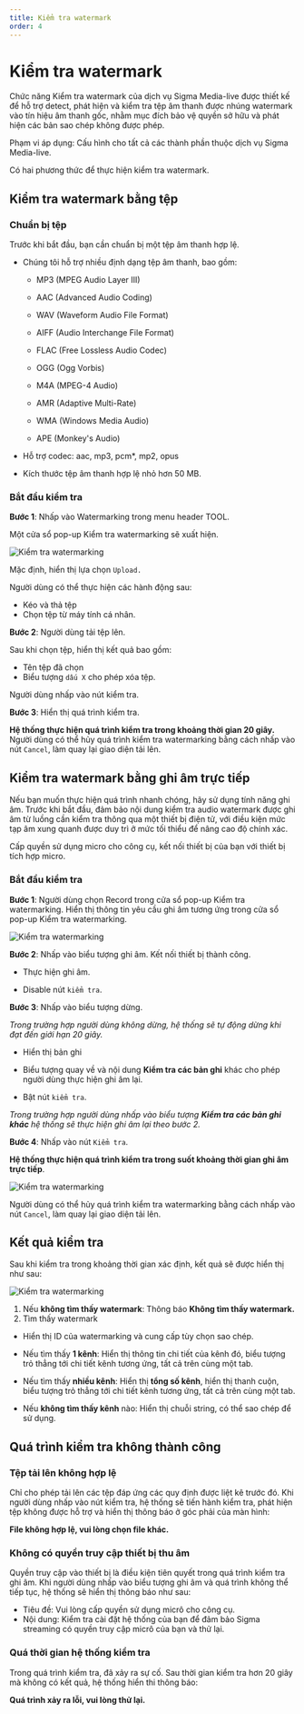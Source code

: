 ```yaml
---
title: Kiểm tra watermark
order: 4
---
```

# Kiểm tra watermark

Chức năng Kiểm tra watermark của dịch vụ Sigma Media-live được thiết kế để hỗ trợ detect, phát hiện và kiểm tra tệp âm thanh được nhúng watermark vào tín hiệu âm thanh gốc, nhằm mục đích bảo vệ quyền sở hữu và phát hiện các bản sao chép không được phép. 

Phạm vi áp dụng: Cấu hình cho tất cả các thành phần thuộc dịch vụ Sigma Media-live.

Có hai phương thức để thực hiện kiểm tra watermark.

## Kiểm tra watermark bằng tệp
### Chuẩn bị tệp
Trước khi bắt đầu, bạn cần chuẩn bị một tệp âm thanh hợp lệ. 

- Chúng tôi hỗ trợ nhiều định dạng tệp âm thanh, bao gồm: 

    - MP3 (MPEG Audio Layer III)

    - AAC (Advanced Audio Coding)

    - WAV (Waveform Audio File Format)

    - AIFF (Audio Interchange File Format)

    - FLAC (Free Lossless Audio Codec)

    - OGG (Ogg Vorbis)

    - M4A (MPEG-4 Audio)

    - AMR (Adaptive Multi-Rate)

    - WMA (Windows Media Audio)

    - APE (Monkey's Audio)

- Hỗ trợ codec: aac, mp3, pcm*, mp2, opus
- Kích thước tệp âm thanh hợp lệ nhỏ hơn 50 MB.

### Bắt đầu kiểm tra
**Bước 1**: Nhấp vào Watermarking trong menu header TOOL.

Một cửa sổ pop-up Kiểm tra watermarking sẽ xuất hiện.

![Kiểm tra watermarking](/images/media-live/watermark/upload.png)

Mặc định, hiển thị lựa chọn `Upload.`

Người dùng có thể thực hiện các hành động sau:

- Kéo và thả tệp
- Chọn tệp từ máy tính cá nhân.

**Bước 2**: 
Người dùng tải tệp lên.

Sau khi chọn tệp, hiển thị kết quả bao gồm:

- Tên tệp đã chọn
- Biểu tượng `dấu X` cho phép xóa tệp.

Người dùng nhấp vào nút kiểm tra.

**Bước 3**: Hiển thị quá trình kiểm tra.

**Hệ thống thực hiện quá trình kiểm tra trong khoảng thời gian 20 giây.** Người dùng có thể hủy quá trình kiểm tra watermarking bằng cách nhấp vào nút `Cancel`, làm quay lại giao diện tải lên.

## Kiểm tra watermark bằng ghi âm trực tiếp
Nếu bạn muốn thực hiện quá trình nhanh chóng, hãy sử dụng tính năng ghi âm. 
Trước khi bắt đầu, đảm bảo nội dung kiểm tra audio watermark được ghi âm từ luồng cần kiểm tra thông qua một thiết bị điện tử, với điều kiện mức tạp âm xung quanh được duy trì ở mức tối thiểu để nâng cao độ chính xác.

Cấp quyền sử dụng micro cho công cụ, kết nối thiết bị của bạn với thiết bị tích hợp micro.

### Bắt đầu kiểm tra

**Bước 1**: Người dùng chọn Record trong cửa sổ pop-up Kiểm tra watermarking. Hiển thị thông tin yêu cầu ghi âm tương ứng trong cửa sổ pop-up Kiểm tra watermarking.

![Kiểm tra watermarking](/images/media-live/watermark/record.png)

**Bước 2**: Nhấp vào biểu tượng ghi âm. Kết nối thiết bị thành công.
- Thực hiện ghi âm.

- Disable nút `kiểm tra`.

**Bước 3**: Nhấp vào biểu tượng dừng.

*Trong trường hợp người dùng không dừng, hệ thống sẽ tự động dừng khi đạt đến giới hạn 20 giây.*

- Hiển thị bản ghi

- Biểu tượng quay về và nội dung **Kiểm tra các bản ghi** khác cho phép người dùng thực hiện ghi âm lại.

- Bật nút `kiểm tra`.

*Trong trường hợp người dùng nhấp vào biểu tượng **Kiểm tra các bản ghi khác** hệ thống sẽ thực hiện ghi âm lại theo bước 2.*

**Bước 4**: Nhấp vào nút `Kiểm tra`.

**Hệ thống thực hiện quá trình kiểm tra trong suốt khoảng thời gian ghi âm trực tiếp**. 

![Kiểm tra watermarking](/images/media-live/watermark/check.png)

Người dùng có thể hủy quá trình kiểm tra watermarking bằng cách nhấp vào nút `Cancel`, làm quay lại giao diện tải lên.

## Kết quả kiểm tra

Sau khi kiểm tra trong khoảng thời gian xác định, kết quả sẽ được hiển thị như sau:

![Kiểm tra watermarking](/images/media-live/watermark/result.png)

1. Nếu **không tìm thấy watermark**: Thông báo **Không tìm thấy watermark.**
2. Tìm thấy watermark
- Hiển thị ID của watermarking và cung cấp tùy chọn sao chép.

- Nếu tìm thấy **1 kênh**: Hiển thị thông tin chi tiết của kênh đó, biểu tượng trỏ thẳng tới chi tiết kênh tương ứng, tất cả trên cùng một tab.

- Nếu tìm thấy **nhiều kênh**: Hiển thị **tổng số kênh**, hiển thị thanh cuộn, biểu tượng trỏ thẳng tới chi tiết kênh tương ứng, tất cả trên cùng một tab.

- Nếu **không tìm thấy kênh** nào: Hiển thị chuỗi string, có thể sao chép để sử dụng.

## Quá trình kiểm tra không thành công
### Tệp tải lên không hợp lệ
Chỉ cho phép tải lên các tệp đáp ứng các quy định được liệt kê trước đó. Khi người dùng nhấp vào nút kiểm tra, hệ thống sẽ tiến hành kiểm tra, phát hiện tệp không được hỗ trợ và hiển thị thông báo ở góc phải của màn hình:

**File không hợp lệ, vui lòng chọn file khác.**

### Không có quyền truy cập thiết bị thu âm
Quyền truy cập vào thiết bị là điều kiện tiên quyết trong quá trình kiểm tra ghi âm. Khi người dùng nhấp vào biểu tượng ghi âm và quá trình không thể tiếp tục, hệ thống sẽ hiển thị thông báo như sau:
- Tiêu đề: Vui lòng cấp quyền sử dụng micrô cho công cụ.
- Nội dung: Kiểm tra cài đặt hệ thống của bạn để đảm bảo Sigma streaming có quyền truy cập micrô của bạn và thử lại.

### Quá thời gian hệ thống kiểm tra
Trong quá trình kiểm tra, đã xảy ra sự cố. Sau thời gian kiểm tra hơn 20 giây mà không có kết quả, hệ thống hiển thi thông báo: 

**Quá trình xảy ra lỗi, vui lòng thử lại.**

